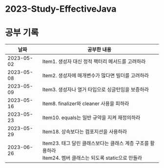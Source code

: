 # 2023-Study-EffectiveJava


# 공부 기록

| 날짜         | 공부한 내용                                   |
|------------|------------------------------------------|
| 2023-05-02 | Item1. 생성자 대신 정적 팩터리 메서드를 고려하라           |
| 2023-05-08 | Item2. 생성자에 매개변수가 많다면 빌더를 고려하라           |
| 2023-05-09 | Item3. 생성자나 열거 타입으로 싱글턴임을 보증하라           |
| 2023-05-16 | Item8. finalizer와 cleaner 사용을 피하라        |
| 2023-05-23 | Item10. equals는 일반 규약을 지켜 재정의하라          |
| 2023-05-29 | Item18. 상속보다는 컴포지션을 사용하라                 |
| 2023-06-26 | Item23. 태그 달린 클래스보다는 클래스 계층 구조를 활용하라<br>Item24. 멤버 클래스는 되도록 static으로 만들라 |
